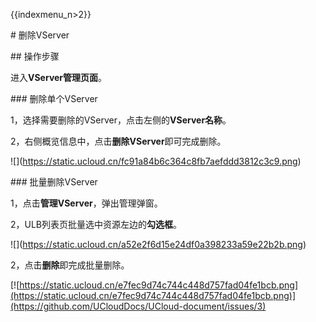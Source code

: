 {{indexmenu_n>2}}

\# 删除VServer

\#\# 操作步骤

进入**VServer管理页面**。

\#\#\# 删除单个VServer

1，选择需要删除的VServer，点击左侧的**VServer名称**。

2，右侧概览信息中，点击**删除VServer**即可完成删除。

\!\[\](<https://static.ucloud.cn/fc91a84b6c364c8fb7aefddd3812c3c9.png>)

\#\#\# 批量删除VServer

1，点击**管理VServer**，弹出管理弹窗。

2，ULB列表页批量选中资源左边的**勾选框**。

\!\[\](<https://static.ucloud.cn/a52e2f6d15e24df0a398233a59e22b2b.png>)

2，点击**删除**即完成批量删除。

[![https://static.ucloud.cn/e7fec9d74c744c448d757fad04fe1bcb.png](https://static.ucloud.cn/e7fec9d74c744c448d757fad04fe1bcb.png)](https://github.com/UCloudDocs/UCloud-document/issues/3)
